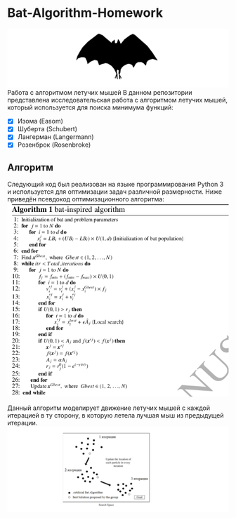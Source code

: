 # Bat-Algorithm-Homework
![Летучая мыш](https://github.com/Shar170/Bat-Algorithm-Homework/blob/master/bat.png)
Работа с алгоритмом летучих мышей
В данном репозитории представлена исследовательская работа с алгоритмом летучих мышей, который используется для поиска минимума функций:

- [x] Изома (Easom) 
- [X] Шуберта (Schubert)
- [X] Лангерман (Langermann)
- [X] Розенброк (Rosenbroke)

## Алгоритм
Следующий код был реализован на языке программирования Python 3 и используется для оптимизации задач различной размерности. Ниже приведён псевдокод оптимизационного алгоритма:
![Псевдокод алгоритма](https://github.com/Shar170/Bat-Algorithm-Homework/blob/master/псевдокод.png)

Данный алгоритм моделирует движение летучих мышей с каждой итерацией в ту сторону, в которую летела лучшая мыш из предыдущей итерации.
 ![Иллюстрация работы алгоритма](https://github.com/Shar170/Bat-Algorithm-Homework/blob/master/иллюстрация%20метода.png)
